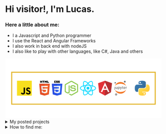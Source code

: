 <h1>Hi visitor!, I'm Lucas.</h1>

<h3>Here a little about me:</h3>
<ul>
  <li>I a Javascript and Python programmer</li>
  <li>I use the React and Angular Frameworks</li>
  <li>I also work in back end with nodeJS</li>
  <li>I also like to play with other languages, like C#, Java and others</li>
</ul>

<img src='languages.png'>

<details>
  <summary>My posted projects</summary>

  [Tic Tac Toe](https://joselucasapp.github.io/Tic-tac-toe-game/)<br>
  [Currency prices against the BRL](https://brl-currency-converter.vercel.app/)
</details>

<details>
  <summary>How to find me: </summary>

  [Instagram](https://www.instagram.com/jlucasgf/?hl=pt-br)<p> - </p>
  [CodePen](https://codepen.io/joselucasapp)<p> - </p>
  [LinkedIn](https://www.linkedin.com/in/jos%C3%A9-lucas-freitas-8ba524150/)<p> - </p>
  [Repl.it](https://repl.it/@JoseLucasapp)
</details>
<!--
**JoseLucasapp/JoseLucasapp** is a ✨ _special_ ✨ repository because its `README.md` (this file) appears on your GitHub profile.

Here are some ideas to get you started:

- 🔭 I’m currently working on ...
- 🌱 I’m currently learning ...
- 👯 I’m looking to collaborate on ...
- 🤔 I’m looking for help with ...
- 💬 Ask me about ...
- 📫 How to reach me: ...
- 😄 Pronouns: ...
- ⚡ Fun fact: ...
-->
